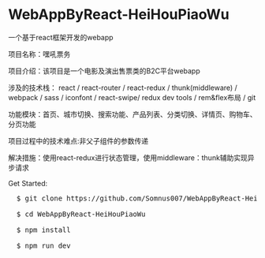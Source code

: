 # WebAppByReact-HeiHouPiaoWu

一个基于react框架开发的webapp

项目名称：嘿吼票务

项目介绍：该项目是一个电影及演出售票类的B2C平台webapp

涉及的技术栈：
react / react-router / react-redux / thunk(middleware) / webpack / sass / iconfont / react-swipe/
redux dev tools / rem&flex布局 / git

功能模块：首页、城市切换、搜索功能、产品列表、分类切换、详情页、购物车、分页功能

项目过程中的技术难点:非父子组件的参数传递

解决措施：使用react-redux进行状态管理，使用middleware：thunk辅助实现异步请求

Get Started:

<pre>
  $ git clone https://github.com/Somnus007/WebAppByReact-HeiHouPiaoWu.git
  
  $ cd WebAppByReact-HeiHouPiaoWu
  
  $ npm install 
  
  $ npm run dev
</pre>

